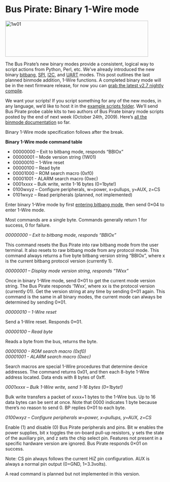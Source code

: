<h1>Bus Pirate: Binary 1-Wire mode</h1>

<p><img src='http://wherelabs.files.wordpress.com/2009/10/1w01.png?w=450&#038;h=114' alt='1w01' height='114' width='450' title='1w01' /></p>
<p>The Bus Pirate’s new binary modes provide a consistent, logical way to script actions from Python, Perl, etc. We've already introduced the new binary <a href='http://dangerousprototypes.com/2009/10/09/bus-pirate-raw-bitbang-mode/'>bitbang</a>, <a href='http://dangerousprototypes.com/2009/10/08/bus-pirate-raw-spi-mode/'>SPI</a>, <a href='http://dangerousprototypes.com/2009/10/14/bus-pirate-binary-i2c-mode/'>I2C</a>, and <a href='http://dangerousprototypes.com/2009/10/19/bus-pirate-binary-uart-mode/'>UART</a> modes. This post outlines the last planned binmode addition, 1-Wire functions. A completed binary mode will be in the next firmware release, for now you can <a href='http://code.google.com/p/the-bus-pirate/source/browse/#svn/trunk/firmware/v2-nightly'>grab the latest v2.7 nightly compile</a>.</p>

<p>We want your scripts! If you script something for any of the new modes, in any language, we’d like to host it in the <a href='http://code.google.com/p/the-bus-pirate/source/browse/#svn/trunk/scripts'>example scripts folder</a>. We’ll send Bus Pirate probe cable kits to two authors of Bus Pirate binary mode scripts posted by the end of next week (October 24th, 2009). Here’s <a href='http://dangerousprototypes.com/category/binmode/'>all the binmode documentation</a> so far.</p>
<p>Binary 1-Wire mode specification follows after the break.</p>
<p><span></span></p>
<p><strong>Binary 1-Wire mode command table</strong></p>
<ul>
<li>00000000 – Exit to bitbang mode, responds “BBIOx”</li>
<li>00000001 – Mode version string (1W01)</li>

<li>00000010 – 1-Wire reset</li>
<li>00000100 – Read byte</li>
<li>00001000 – ROM search macro (0xf0)</li>
<li>00001001 - ALARM search macro (0xec)</li>
<li>0001xxxx – Bulk write, write 1-16 bytes (0=1byte!)</li>
<li>0100wxyz – Configure peripherals, w=power, x=pullups, y=AUX, z=CS</li>
<li>0101wxyz – Read peripherals (planned, not implemented)</li>
</ul>

<p>Enter binary 1-Wire mode by first <a href='http://dangerousprototypes.com/2009/10/09/bus-pirate-raw-bitbang-mode/'>entering bitbang mode</a>, then send 0×04 to enter 1-Wire mode.</p>
<p>Most commands are a single byte. Commands generally return 1 for success, 0 for failure.</p>
<p><em>00000000 – Exit to bitbang mode, responds “BBIOx”</em></p>
<p>This command resets the Bus Pirate into raw bitbang mode from the user terminal. It also resets to raw bitbang mode from any protocol mode. This command always returns a five byte bitbang version string “BBIOx”, where x is the current bitbang protocol version (currently 1).</p>
<p><em>00000001 – Display mode version string, responds “1Wxx”</em></p>
<p>Once in binary 1-Wire mode, send 0×01 to get the current mode version string. The Bus Pirate responds ‘1Wxx’, where xx is the protocol version (currently 01). Get the version string at any time by sending 0×01 again. This command is the same in all binary modes, the current mode can always be determined by sending 0×01.</p>
<p><em>00000010 – 1-Wire reset<br />
</em></p>

<p>Send a 1-Wire reset. Responds 0×01.</p>
<p><em>00000100 – Read byte</em></p>
<p>Reads a byte from the  bus, returns the byte.</p>
<p><em>00001000 - ROM search macro (0xf0)<br />
00001001 - ALARM search macro (0xec)</em></p>
<p>Search macros are special 1-Wire procedures that determine device addresses. The command returns 0x01, and then each 8-byte 1-Wire address located. Data ends with 8 bytes of 0xff.</p>

<p><em>0001xxxx – Bulk 1-Wire write, send 1-16 bytes (0=1byte!)</em></p>
<p>Bulk write transfers a packet of xxxx+1 bytes to the 1-Wire bus. Up to 16 data bytes can be sent at once. Note that 0000 indicates 1 byte because there’s no reason to send 0. BP replies 0×01 to each byte.</p>
<p><em>0100wxyz – Configure peripherals w=power, x=pullups, y=AUX, z=CS</em></p>
<p>Enable (1) and disable (0) Bus Pirate peripherals and pins. Bit w enables the power supplies, bit x toggles the on-board pull-up resistors, y sets the state of the auxiliary pin, and z sets the chip select pin. Features not present in a specific hardware version are ignored. Bus Pirate responds 0×01 on success.</p>
<p>Note: CS pin always follows the current HiZ pin configuration. AUX is always a normal pin output (0=GND, 1=3.3volts).</p>
<p>A read command is planned but not implemented in this version.</p>